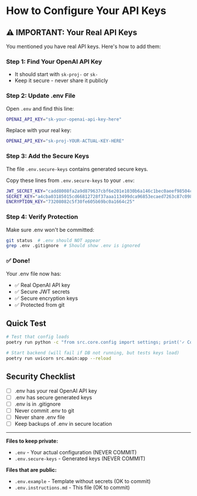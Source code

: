 # How to Configure Your API Keys

## ⚠️ IMPORTANT: Your Real API Keys

You mentioned you have real API keys. Here's how to add them:

### Step 1: Find Your OpenAI API Key
- It should start with `sk-proj-` or `sk-`
- Keep it secure - never share it publicly

### Step 2: Update .env File

Open `.env` and find this line:
```bash
OPENAI_API_KEY="sk-your-openai-api-key-here"
```

Replace with your real key:
```bash
OPENAI_API_KEY="sk-proj-YOUR-ACTUAL-KEY-HERE"
```

### Step 3: Add the Secure Keys

The file `.env.secure-keys` contains generated secure keys.

Copy these lines from `.env.secure-keys` to your `.env`:
```bash
JWT_SECRET_KEY="cadd8008fa2a9d879637cbf6e201e1030b6a146c1bec0aeef98504c8d0220f7b"
SECRET_KEY="a4cba03185015cd66812728f37aaa113499dca96853ecaed7263c87c098f8602"
ENCRYPTION_KEY="73208082c5f30fe605b69bc0a1664c25"
```

### Step 4: Verify Protection

Make sure .env won't be committed:
```bash
git status  # .env should NOT appear
grep .env .gitignore  # Should show .env is ignored
```

### ✅ Done!

Your .env file now has:
- ✅ Real OpenAI API key
- ✅ Secure JWT secrets
- ✅ Secure encryption keys
- ✅ Protected from git

## Quick Test

```bash
# Test that config loads
poetry run python -c "from src.core.config import settings; print('✓ Config loads:', settings.APP_NAME)"

# Start backend (will fail if DB not running, but tests keys load)
poetry run uvicorn src.main:app --reload
```

## Security Checklist

- [ ] .env has your real OpenAI API key
- [ ] .env has secure generated keys
- [ ] .env is in .gitignore
- [ ] Never commit .env to git
- [ ] Never share .env file
- [ ] Keep backups of .env in secure location

---

**Files to keep private:**
- `.env` - Your actual configuration (NEVER COMMIT)
- `.env.secure-keys` - Generated keys (NEVER COMMIT)

**Files that are public:**
- `.env.example` - Template without secrets (OK to commit)
- `.env.instructions.md` - This file (OK to commit)
